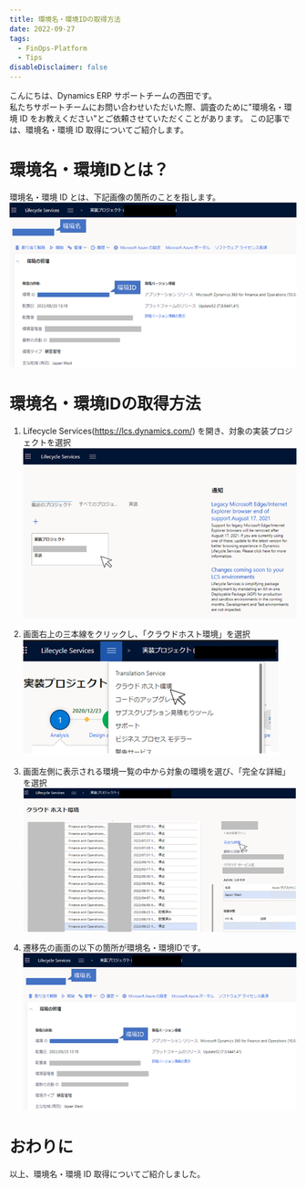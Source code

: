 ```yaml
---
title: 環境名・環境IDの取得方法
date: 2022-09-27
tags:
  - FinOps-Platform
  - Tips
disableDisclaimer: false
---
```

こんにちは、Dynamics ERP サポートチームの西田です。  
私たちサポートチームにお問い合わせいただいた際、調査のために"環境名・環境 ID をお教えください"とご依頼させていただくことがあります。
この記事では、環境名・環境 ID 取得についてご紹介します。  
<!-- more -->

# 環境名・環境IDとは？
環境名・環境 ID とは、下記画像の箇所のことを指します。
![](./get-environment-id/image-name1.png)

# 環境名・環境IDの取得方法
1. Lifecycle Services(https://lcs.dynamics.com/) を開き、対象の実装プロジェクトを選択
   ![](./get-environment-id/image-name2.png)

2. 画面右上の三本線をクリックし、「クラウドホスト環境」を選択
   ![](./get-environment-id/image-name3.png)

3. 画面左側に表示される環境一覧の中から対象の環境を選び、「完全な詳細」を選択
   ![](./get-environment-id/image-name4.png)

4. 遷移先の画面の以下の箇所が環境名・環境IDです。
   ![](./get-environment-id/image-name5.png)

# おわりに  
以上、環境名・環境 ID 取得についてご紹介しました。
